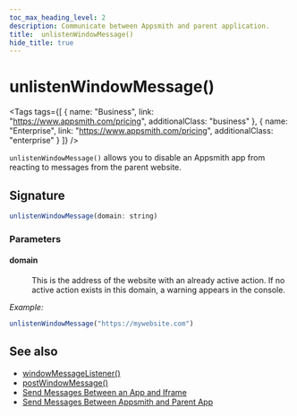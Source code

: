 ```yaml
---
toc_max_heading_level: 2
description: Communicate between Appsmith and parent application.
title:  unlistenWindowMessage()
hide_title: true
---
```


<div className="tag-wrapper">
 <h1> unlistenWindowMessage()</h1>

<Tags
tags={[
{ name: "Business", link: "https://www.appsmith.com/pricing", additionalClass: "business" },
{ name: "Enterprise", link: "https://www.appsmith.com/pricing", additionalClass: "enterprise" }
]}
/>

</div>

`unlistenWindowMessage()` allows you to disable an Appsmith app from reacting to messages from the parent website.

## Signature

```javascript
unlistenWindowMessage(domain: string)
```

### Parameters

#### domain

<dd>

This is the address of the website with an already active action. If no active action exists in this domain, a warning appears in the console.

</dd>

*Example:*
```javascript
unlistenWindowMessage("https://mywebsite.com")
```

## See also
- [windowMessageListener()](/reference/appsmith-framework/widget-actions/window-message-listener)
- [postWindowMessage()](/reference/appsmith-framework/widget-actions/post-message)
- [Send Messages Between an App and Iframe](/build-apps/how-to-guides/Communicate-Between-an-App-and-Iframe)
- [Send Messages Between Appsmith and Parent App](/advanced-concepts/embed-appsmith-into-existing-application#send-messages-between-appsmith-and-parent-app)